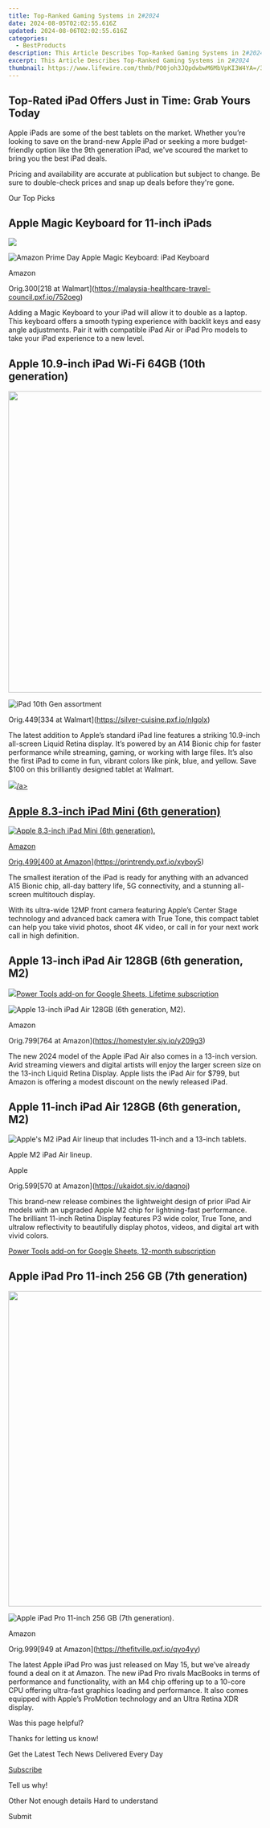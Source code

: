 ```yaml
---
title: Top-Ranked Gaming Systems in 2#2024
date: 2024-08-05T02:02:55.616Z
updated: 2024-08-06T02:02:55.616Z
categories:
  - BestProducts
description: This Article Describes Top-Ranked Gaming Systems in 2#2024
excerpt: This Article Describes Top-Ranked Gaming Systems in 2#2024
thumbnail: https://www.lifewire.com/thmb/PO0joh3JQpdwbwM6MbVpKI3W4YA=/300x200/filters:no_upscale():max_bytes(150000):strip_icc():format(webp)/GettyImages-1331489389-2d27139e77b141e98e4d2c187f2feac9.jpg
---
```


## Top-Rated iPad Offers Just in Time: Grab Yours Today

 Apple iPads are some of the best tablets on the market. Whether you’re looking to save on the brand-new Apple iPad or seeking a more budget-friendly option like the 9th generation iPad, we've scoured the market to bring you the best iPad deals.

 Pricing and availability are accurate at publication but subject to change. Be sure to double-check prices and snap up deals before they're gone.

 Our Top Picks

## Apple Magic Keyboard for 11-inch iPads

<!-- affiliate ads begin -->
<a href="https://shop.incomedia.eu/order/checkout.php?PRODS=39655089&QTY=1&AFFILIATE=108875&CART=1"><img src="https://incomedia.eu/files/images/affiliates/wa/01_WA_728x90.jpg" border="0"></a>
<!-- affiliate ads end -->
![Amazon Prime Day Apple Magic Keyboard: iPad Keyboard](https://www.lifewire.com/thmb/MMwYQFOtrTyAAl1XOScQndJU3O0=/1500x0/filters:no_upscale():max_bytes(150000):strip_icc():format(webp)/apple-magic-keyboard-ipad-keyboard-a0edc0d29609480b849b3e9c98cdf7d8.jpg)

Amazon

 Orig.$300 [$218 at Walmart](https://malaysia-healthcare-travel-council.pxf.io/752oeg)

 Adding a Magic Keyboard to your iPad will allow it to double as a laptop. This keyboard offers a smooth typing experience with backlit keys and easy angle adjustments. Pair it with compatible iPad Air or iPad Pro models to take your iPad experience to a new level.

## Apple 10.9-inch iPad Wi-Fi 64GB (10th generation)

<!-- affiliate ads begin -->
<a href="https://appsumo.8odi.net/c/5597632/2082532/7443" target="_top" id="2082532"><img src="//a.impactradius-go.com/display-ad/7443-2082532" border="0" alt="" width="1200" height="600"/></a><img height="0" width="0" src="https://appsumo.8odi.net/i/5597632/2082532/7443" style="position:absolute;visibility:hidden;" border="0" />
<!-- affiliate ads end -->
![iPad 10th Gen assortment](https://www.lifewire.com/thmb/j5HVor97TNoHyGIU6e2SbQ1Vx5M=/1500x0/filters:no_upscale():max_bytes(150000):strip_icc():format(webp)/Apple-iPad-10th-gen-hero-221018_Full-Bleed-Image.jpg.large_2x-a946dfe9f391474aa5ede017b201a77a.jpg)

 Orig.$449 [$334 at Walmart](https://silver-cuisine.pxf.io/nlgolx)

 The latest addition to Apple’s standard iPad line features a striking 10.9-inch all-screen Liquid Retina display. It’s powered by an A14 Bionic chip for faster performance while streaming, gaming, or working with large files. It’s also the first iPad to come in fun, vibrant colors like pink, blue, and yellow. Save $100 on this brilliantly designed tablet at Walmart.

<!-- affiliate ads begin -->
<a href="https://store.nero.com/order/checkout.php?PRODS=4729507&QTY=1&AFFILIATE=108875&CART=1"><img src="https://www.nero.com/nero-com-wAssets/img/banners/2023/TIU/Nero_TuneItUp_Screen_2.webp" border="0">/a>
<!-- affiliate ads end -->
## Apple 8.3-inch iPad Mini (6th generation)

![Apple 8.3-inch iPad Mini (6th generation).](https://www.lifewire.com/thmb/gEOwleIGnEHyzzUKvxKR8ewIfww=/1500x0/filters:no_upscale():max_bytes(150000):strip_icc():format(webp)/AppleiPadMini6thGen_Amazon-f0fade1a801d4db88892029047ce1a65.jpg)

Amazon

 Orig.$499 [$400 at Amazon](https://printrendy.pxf.io/xyboy5)

 The smallest iteration of the iPad is ready for anything with an advanced A15 Bionic chip, all-day battery life, 5G connectivity, and a stunning all-screen multitouch display.

 With its ultra-wide 12MP front camera featuring Apple’s Center Stage technology and advanced back camera with True Tone, this compact tablet can help you take vivid photos, shoot 4K video, or call in for your next work call in high definition.

## Apple 13-inch iPad Air 128GB (6th generation, M2)

<!-- affiliate ads begin -->
<a href="https://secure.2checkout.com/order/checkout.php?PRODS=4726807&QTY=1&AFFILIATE=108875&CART=1"><img src="https://secure.avangate.com/images/merchant/c14a8df1e1b4d5297e9cb30cb34d5a00/products/copy_copy_power-tools-48.png" border="0">Power Tools add-on for Google Sheets, Lifetime subscription</a>
<!-- affiliate ads end -->
![Apple 13-inch iPad Air 128GB (6th generation, M2).](https://www.lifewire.com/thmb/zvpKOo0dN5kmU5DH9YUwVneCq2c=/1500x0/filters:no_upscale():max_bytes(150000):strip_icc():format(webp)/AppleAirM213inch_Amazon-89f4eaf2797441ca99b17d00b54383ec.jpg)

Amazon

 Orig.$799 [$764 at Amazon](https://homestyler.sjv.io/y209g3)

 The new 2024 model of the Apple iPad Air also comes in a 13-inch version. Avid streaming viewers and digital artists will enjoy the larger screen size on the 13-inch Liquid Retina Display. Apple lists the iPad Air for $799, but Amazon is offering a modest discount on the newly released iPad.

## Apple 11-inch iPad Air 128GB (6th generation, M2)

![Apple's M2 iPad Air lineup that includes 11-inch and a 13-inch tablets. ](https://www.lifewire.com/thmb/XEgDyn871WoFniVHQSfqADzQ040=/1500x0/filters:no_upscale():max_bytes(150000):strip_icc():format(webp)/Apple-iPad-Air-11-inch-and-13-inch-240507-c83a5226fccb47629f8cb4805ffcd0ac.jpg)

 Apple M2 iPad Air lineup.

Apple

 Orig.$599 [$570 at Amazon](https://ukaidot.sjv.io/daqnoj)

 This brand-new release combines the lightweight design of prior iPad Air models with an upgraded Apple M2 chip for lightning-fast performance. The brilliant 11-inch Retina Display features P3 wide color, True Tone, and ultralow reflectivity to beautifully display photos, videos, and digital art with vivid colors.

<!-- affiliate ads begin -->
<a href="https://secure.2checkout.com/order/checkout.php?PRODS=4721564&QTY=1&AFFILIATE=108875&CART=1">Power Tools add-on for Google Sheets, 12-month subscription</a>
<!-- affiliate ads end -->
## Apple iPad Pro 11-inch 256 GB (7th generation)

<!-- affiliate ads begin -->
<a href="https://versadesk.pxf.io/c/5597632/1892107/21290" target="_top" id="1892107"><img src="//a.impactradius-go.com/display-ad/21290-1892107" border="0" alt="" width="1200" height="628"/></a><img height="0" width="0" src="https://imp.pxf.io/i/5597632/1892107/21290" style="position:absolute;visibility:hidden;" border="0" />
<!-- affiliate ads end -->
![Apple iPad Pro 11-inch 256 GB (7th generation).](https://www.lifewire.com/thmb/c2HKPdYEPh8_z26astI5UYbSVio=/1500x0/filters:no_upscale():max_bytes(150000):strip_icc():format(webp)/AppleiPadPro7thGen_Amazon-853ed0079e074539ad2071d02aa1ec1c.jpg)

Amazon

 Orig.$999 [$949 at Amazon](https://thefitville.pxf.io/qyo4yy)

 The latest Apple iPad Pro was just released on May 15, but we’ve already found a deal on it at Amazon. The new iPad Pro rivals MacBooks in terms of performance and functionality, with an M4 chip offering up to a 10-core CPU offering ultra-fast graphics loading and performance. It also comes equipped with Apple’s ProMotion technology and an Ultra Retina XDR display.

Was this page helpful?

Thanks for letting us know!

 Get the Latest Tech News Delivered Every Day

[Subscribe](https://www.lifewire.com/#)

Tell us why!

 Other  Not enough details  Hard to understand

 Submit

<ins class="adsbygoogle"
     style="display:block"
     data-ad-format="autorelaxed"
     data-ad-client="ca-pub-7571918770474297"
     data-ad-slot="1223367746"></ins>



<ins class="adsbygoogle"
     style="display:block"
     data-ad-client="ca-pub-7571918770474297"
     data-ad-slot="8358498916"
     data-ad-format="auto"
     data-full-width-responsive="true"></ins>
